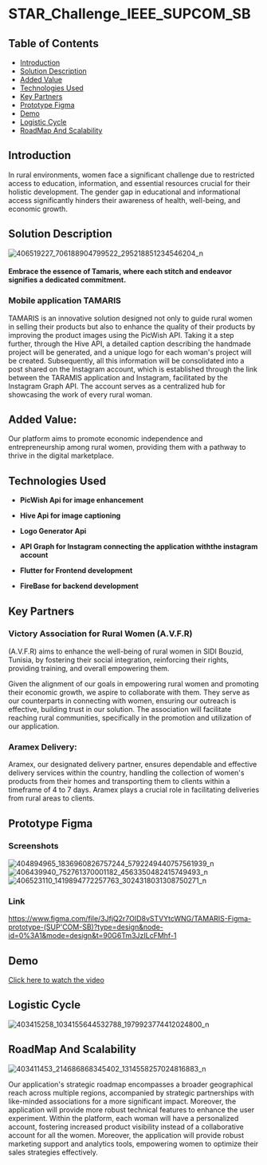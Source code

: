 # STAR_Challenge_IEEE_SUPCOM_SB

## Table of Contents

- [Introduction](#introduction)
- [Solution Description](#solution-description)
- [Added Value](#added-value)
- [Technologies Used](#technologies-used)
- [Key Partners](#key-partners)
- [Prototype Figma](#prototype-figma)
- [Demo](#demo)
- [Logistic Cycle](#logistic-cycle)
- [RoadMap And Scalability](#roadMap-and-scalability)


## Introduction
In rural environments, women face a significant challenge due to restricted access to education, information, and essential resources crucial for their holistic development. The gender gap in educational and informational access  significantly hinders their awareness of health, well-being, and economic growth.

## Solution Description
![406519227_706188904799522_295218851234546204_n](https://github.com/SkanderChayoukhi/MTS-project/assets/138572009/0a128bc8-5376-47c8-b874-df8e04f9d92e)


#### Embrace the essence of Tamaris, where each stitch and endeavor signifies a dedicated commitment.
### Mobile application TAMARIS 
TAMARIS is an innovative solution designed not only to guide rural women in selling their products but also to enhance the quality of their products by improving the product images using the PicWish API. Taking it a step further, through the Hive API, a detailed caption describing the handmade project will be generated, and a unique logo for each woman's project will be created. Subsequently, all this information will be consolidated into a post shared on the Instagram account, which is established through the link between the TARAMIS application and Instagram, facilitated by the Instagram Graph API. The account serves as a centralized hub for showcasing the work of every rural woman.


## Added Value:
Our platform aims to promote economic independence and entrepreneurship among rural women, providing them with a pathway to thrive in the digital marketplace.

## Technologies Used

- **PicWish Api for image enhancement**

- **Hive Api for image captioning**

- **Logo Generator Api**

- **API Graph for Instagram connecting the application withthe instagram account**

- **Flutter for Frontend development**
  
- **FireBase for backend development**

## Key Partners
### Victory Association for Rural Women (A.V.F.R)
(A.V.F.R) aims to enhance the well-being of rural women in SIDI Bouzid, Tunisia, by fostering their social integration, reinforcing their rights, providing training, and overall empowering them.

Given the alignment of our goals in empowering rural women and promoting their economic growth, we aspire to collaborate with them. They serve as our counterparts in connecting with women, ensuring our outreach is effective, building trust in our solution. The association will facilitate reaching rural communities, specifically in the promotion and utilization of our application.

### Aramex Delivery:
Aramex, our designated delivery partner, ensures dependable and effective delivery services within the country, handling the collection of women's products from their homes and transporting them to clients within a timeframe of 4 to 7 days. 
Aramex plays a crucial role in facilitating deliveries from rural areas to clients.

## Prototype Figma

### Screenshots 
![404894965_1836960826757244_5792249440757561939_n](https://github.com/SkanderChayoukhi/STAR_Challenge_IEEE_SUPCOM_SB/assets/138572009/c6af33b9-fdc4-4dd8-b7ed-053214f43a8c)
![406439940_752761370001182_4563350482415749493_n](https://github.com/SkanderChayoukhi/STAR_Challenge_IEEE_SUPCOM_SB/assets/138572009/148a5a56-2f70-4367-917e-1a18fb6c2481)
![406523110_1419894772257763_3024318031308750271_n](https://github.com/SkanderChayoukhi/STAR_Challenge_IEEE_SUPCOM_SB/assets/138572009/46c97418-a374-45b1-8265-b0e07cb92b71)


### Link 
https://www.figma.com/file/3JfjQ2r7OID8vSTVYtcWNG/TAMARIS-Figma-prototype-(SUP'COM-SB)?type=design&node-id=0%3A1&mode=design&t=90G6Tm3JzILcFMhf-1

## Demo 

[Click here to watch the video](https://youtu.be/OPZKvGgWgDc)

## Logistic Cycle
![403415258_1034155644532788_1979923774412024800_n](https://github.com/SkanderChayoukhi/MTS-project/assets/138572009/868146ce-b0b7-425b-a4a0-7dd6ccc515a3)

## RoadMap And Scalability
![403411453_214686868345402_1314558257024816883_n](https://github.com/SkanderChayoukhi/MTS-project/assets/138572009/5513399b-25df-4230-a910-967f490753f6)

Our application's strategic roadmap encompasses a broader geographical reach across multiple regions, accompanied by strategic partnerships with like-minded associations for a more significant impact. Moreover, the application will provide more robust technical features to enhance the user experiment.
Within the platform, each woman will have a personalized account, fostering increased product visibility instead of a collaborative account for all the women.  Moreover, the application will provide robust marketing support and analytics tools, empowering women to optimize their sales strategies effectively.
